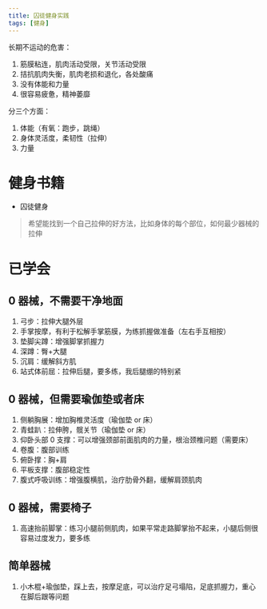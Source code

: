 ```yaml
---
title: 囚徒健身实践
tags: [健身]
---
```


长期不运动的危害：

1. 筋膜粘连，肌肉活动受限，关节活动受限
2. 拮抗肌肉失衡，肌肉老损和退化，各处酸痛
3. 没有体能和力量
4. 很容易疲惫，精神萎靡

分三个方面：

1. 体能（有氧：跑步，跳绳）
2. 身体灵活度，柔韧性（拉伸）
3. 力量

<!-- more -->

# 健身书籍

- 囚徒健身

> 希望能找到一个自己拉伸的好方法，比如身体的每个部位，如何最少器械的拉伸

# 已学会

## 0 器械，不需要干净地面

1. 弓步：拉伸大腿外层
2. 手掌按摩，有利于松解手掌筋膜，为练抓握做准备（左右手互相按）
3. 垫脚尖蹲：增强脚掌抓握力
4. 深蹲：臀+大腿
5. 沉肩：缓解斜方肌
6. 站式体前屈：拉伸后腿，要多练，我后腿绷的特别紧

## 0 器械，但需要瑜伽垫或者床

1. 侧躺胸展：增加胸椎灵活度（瑜伽垫 or 床）
2. 青蛙趴：拉伸胯，髋关节（瑜伽垫 or 床）
3. 仰卧头部 0 支撑：可以增强颈部前面肌肉的力量，根治颈椎问题（需要床）
4. 卷腹：腹部训练
5. 俯卧撑：胸+肩
6. 平板支撑：腹部稳定性
7. 腹式呼吸训练：增强腹横肌，治疗肋骨外翻，缓解肩颈肌肉

## 0 器械，需要椅子

1. 高速抬前脚掌：练习小腿前侧肌肉，如果平常走路脚掌抬不起来，小腿后侧很容易过度发力，要多练

## 简单器械

1. 小木棍+瑜伽垫，踩上去，按摩足底，可以治疗足弓塌陷，足底抓握力，重心在脚后跟等问题
